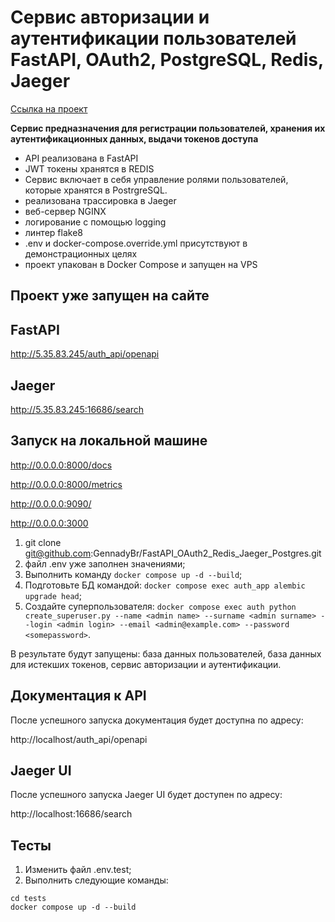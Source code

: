 # Сервис авторизации и аутентификации пользователей FastAPI, OAuth2, PostgreSQL, Redis, Jaeger

[Ссылка на проект](https://github.com/GennadyBr/FastAPI_OAuth2_Redis_Jaeger_Postgres)

**Сервис предназначения для регистрации пользователей, хранения их аутентификационных данных, выдачи токенов доступа**
- API реализована в FastAPI
- JWT токены хранятся в REDIS
- Сервис включает в себя управление ролями пользователей, которые хранятся в PostrgreSQL.
- реализована трассировка в Jaeger
- веб-сервер NGINX
- логирование с помощью logging
- линтер flake8
- .env и docker-compose.override.yml присутствуют в демонстрационных целях
- проект упакован в Docker Compose и запущен на VPS

## Проект уже запущен на сайте
## FastAPI
http://5.35.83.245/auth_api/openapi

## Jaeger
http://5.35.83.245:16686/search



## Запуск на локальной машине


http://0.0.0.0:8000/docs


http://0.0.0.0:8000/metrics


http://0.0.0.0:9090/


http://0.0.0.0:3000




1. git clone git@github.com:GennadyBr/FastAPI_OAuth2_Redis_Jaeger_Postgres.git
2. файл .env уже заполнен значениями;
2. Выполнить команду `docker compose up -d --build`;
3. Подготовьте БД командой: `docker compose exec auth_app alembic upgrade head`;
4. Создайте суперпользователя: `docker compose exec auth python create_superuser.py --name <admin name> --surname <admin surname> --login <admin login> --email <admin@example.com> --password <somepassword>`.

В результате будут запущены: база данных пользователей, база данных для истекших токенов, сервис авторизации и аутентификации.

## Документация к API

После успешного запуска документация будет доступна по адресу:

http://localhost/auth_api/openapi


## Jaeger UI

После успешного запуска Jaeger UI будет доступен по адресу:

http://localhost:16686/search


## Тесты

1. Изменить файл .env.test;
2. Выполнить следующие команды:

```
cd tests
docker compose up -d --build
```
